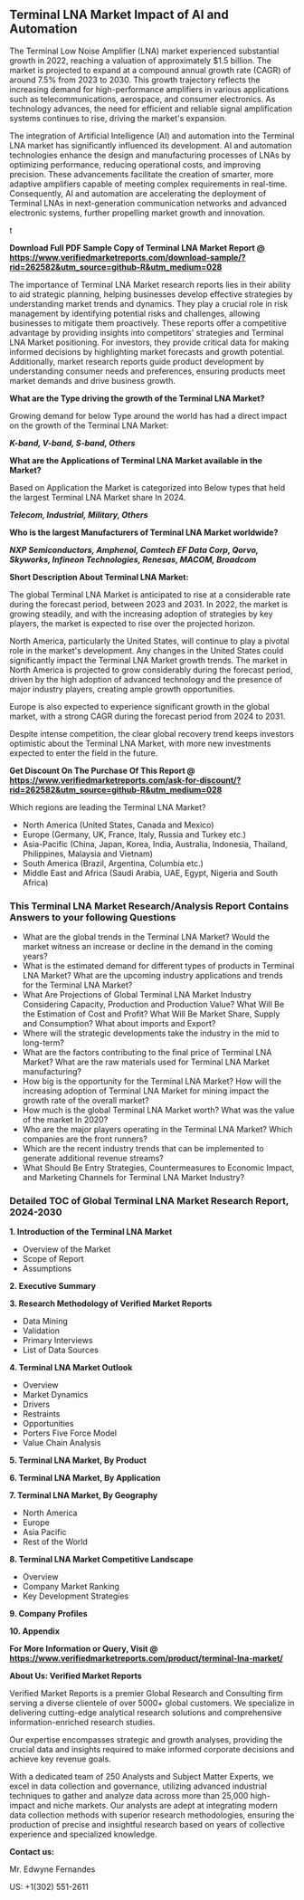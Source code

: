 <h2>Terminal LNA Market Impact of AI and Automation</h2><p>The Terminal Low Noise Amplifier (LNA) market experienced substantial growth in 2022, reaching a valuation of approximately $1.5 billion. The market is projected to expand at a compound annual growth rate (CAGR) of around 7.5% from 2023 to 2030. This growth trajectory reflects the increasing demand for high-performance amplifiers in various applications such as telecommunications, aerospace, and consumer electronics. As technology advances, the need for efficient and reliable signal amplification systems continues to rise, driving the market's expansion.</p><p>The integration of Artificial Intelligence (AI) and automation into the Terminal LNA market has significantly influenced its development. AI and automation technologies enhance the design and manufacturing processes of LNAs by optimizing performance, reducing operational costs, and improving precision. These advancements facilitate the creation of smarter, more adaptive amplifiers capable of meeting complex requirements in real-time. Consequently, AI and automation are accelerating the deployment of Terminal LNAs in next-generation communication networks and advanced electronic systems, further propelling market growth and innovation.</p>t</p><p id="" class=""><strong>Download Full PDF Sample Copy of Terminal LNA Market Report @ <a href="https://www.verifiedmarketreports.com/download-sample/?rid=262582&utm_source=github-R&utm_medium=028" target="_blank">https://www.verifiedmarketreports.com/download-sample/?rid=262582&utm_source=github-R&utm_medium=028</a></strong></p><p>The importance of&nbsp;Terminal LNA Market research reports lies in their ability to aid strategic planning, helping businesses develop effective strategies by understanding market trends and dynamics. They play a crucial role in risk management by identifying potential risks and challenges, allowing businesses to mitigate them proactively. These reports offer a competitive advantage by providing insights into competitors' strategies and Terminal LNA Market positioning. For investors, they provide critical data for making informed decisions by highlighting market forecasts and growth potential. Additionally, market research reports guide product development by understanding consumer needs and preferences, ensuring products meet market demands and drive business growth.</p><p><strong>What are the&nbsp;Type driving the growth of the Terminal LNA Market?</strong></p><p id="" class="">Growing demand for below Type around the world has had a direct impact on the growth of the Terminal LNA Market:</p><em><strong>K-band, V-band, S-band, Others</strong></em></p><strong>What are the&nbsp;Applications&nbsp;of Terminal LNA Market available in the Market?</strong></p><p id="" class="">Based on Application the Market is categorized into Below types that held the largest Terminal LNA Market share In 2024.</p><em><strong>Telecom, Industrial, Military, Others</strong></em></p><strong>Who is the largest Manufacturers of Terminal LNA Market worldwide?</strong></p><p><em><strong>NXP Semiconductors, Amphenol, Comtech EF Data Corp, Qorvo, Skyworks, Infineon Technologies, Renesas, MACOM, Broadcom</strong></em></p><p id="" class=""><strong>Short Description About Terminal LNA Market:</strong></p><p>The global Terminal LNA Market is anticipated to rise at a considerable rate during the forecast period, between 2023 and 2031. In 2022, the market is growing steadily, and with the increasing adoption of strategies by key players, the market is expected to rise over the projected horizon.</p><p>North America, particularly the United States, will continue to play a pivotal role in the market's development. Any changes in the United States could significantly impact the Terminal LNA Market growth trends. The market in North America is projected to grow considerably during the forecast period, driven by the high adoption of advanced technology and the presence of major industry players, creating ample growth opportunities.</p><p>Europe is also expected to experience significant growth in the global market, with a strong CAGR during the forecast period from 2024 to 2031.</p><p>Despite intense competition, the clear global recovery trend keeps investors optimistic about the Terminal LNA Market, with more new investments expected to enter the field in the future.</p><p id="" class=""><strong>Get Discount On The Purchase Of This Report @ <a href="https://www.verifiedmarketreports.com/ask-for-discount/?rid=262582&utm_source=github-R&utm_medium=028" target="_blank">https://www.verifiedmarketreports.com/ask-for-discount/?rid=262582&utm_source=github-R&utm_medium=028</a></strong></p>Which regions are leading the Terminal LNA Market?</p><ul><li>North America (United States, Canada and Mexico)</li><li>Europe (Germany, UK, France, Italy, Russia and Turkey etc.)</li><li>Asia-Pacific (China, Japan, Korea, India, Australia, Indonesia, Thailand, Philippines, Malaysia and Vietnam)</li><li>South America (Brazil, Argentina, Columbia etc.)</li><li>Middle East and Africa (Saudi Arabia, UAE, Egypt, Nigeria and South Africa)</li></ul><h3 id="" class="">This Terminal LNA Market Research/Analysis Report Contains Answers to your following Questions</h3><ul><li>What are the global trends in the Terminal LNA Market? Would the market witness an increase or decline in the demand in the coming years?</li><li>What is the estimated demand for different types of products in Terminal LNA Market? What are the upcoming industry applications and trends for the Terminal LNA Market?</li><li>What Are Projections of Global Terminal LNA Market Industry Considering Capacity, Production and Production Value? What Will Be the Estimation of Cost and Profit? What Will Be Market Share, Supply and Consumption? What about imports and Export?</li><li>Where will the strategic developments take the industry in the mid to long-term?</li><li>What are the factors contributing to the final price of Terminal LNA Market? What are the raw materials used for Terminal LNA Market manufacturing?</li><li>How big is the opportunity for the Terminal LNA Market? How will the increasing adoption of Terminal LNA Market for mining impact the growth rate of the overall market?</li><li>How much is the global Terminal LNA Market worth? What was the value of the market In 2020?</li><li>Who are the major players operating in the Terminal LNA Market? Which companies are the front runners?</li><li>Which are the recent industry trends that can be implemented to generate additional revenue streams?</li><li>What Should Be Entry Strategies, Countermeasures to Economic Impact, and Marketing Channels for Terminal LNA Market Industry?</li></ul><h3 id="" class="">Detailed TOC of Global Terminal LNA Market Research Report, 2024-2030</h3><p id="" class=""><strong>1. Introduction of the Terminal LNA Market</strong></p><ul><li>Overview of the Market</li><li>Scope of Report</li><li>Assumptions</li></ul><p id="" class=""><strong>2. Executive Summary</strong></p><p id="" class=""><strong>3. Research Methodology of Verified Market Reports</strong></p><ul><li>Data Mining</li><li>Validation</li><li>Primary Interviews</li><li>List of Data Sources</li></ul><p id="" class=""><strong>4. Terminal LNA Market Outlook</strong></p><ul><li>Overview</li><li>Market Dynamics</li><li>Drivers</li><li>Restraints</li><li>Opportunities</li><li>Porters Five Force Model</li><li>Value Chain Analysis</li></ul><p id="" class=""><strong>5. Terminal LNA Market, By Product</strong></p><p id="" class=""><strong>6. Terminal LNA Market, By Application</strong></p><p id="" class=""><strong>7. Terminal LNA Market, By Geography</strong></p><ul><li>North America</li><li>Europe</li><li>Asia Pacific</li><li>Rest of the World</li></ul><p id="" class=""><strong>8. Terminal LNA Market Competitive Landscape</strong></p><ul><li>Overview</li><li>Company Market Ranking</li><li>Key Development Strategies</li></ul><p id="" class=""><strong>9. Company Profiles</strong></p><p id="" class=""><strong>10. Appendix</strong></p><p id="" class=""><strong>For More Information or Query, Visit @ <a href="https://www.verifiedmarketreports.com/product/terminal-lna-market/" target="_blank">https://www.verifiedmarketreports.com/product/terminal-lna-market/</a></strong></p><p id="" class=""><strong>About Us: Verified Market Reports</strong></p><p id="" class="">Verified Market Reports is a premier Global Research and Consulting firm serving a diverse clientele of over 5000+ global customers. We specialize in delivering cutting-edge analytical research solutions and comprehensive information-enriched research studies.</p><p id="" class="">Our expertise encompasses strategic and growth analyses, providing the crucial data and insights required to make informed corporate decisions and achieve key revenue goals.</p><p id="" class="">With a dedicated team of 250 Analysts and Subject Matter Experts, we excel in data collection and governance, utilizing advanced industrial techniques to gather and analyze data across more than 25,000 high-impact and niche markets. Our analysts are adept at integrating modern data collection methods with superior research methodologies, ensuring the production of precise and insightful research based on years of collective experience and specialized knowledge.</p><p id="" class=""><strong>Contact us:</strong></p><p id="" class="">Mr. Edwyne Fernandes</p><p id="" class="">US: +1(302) 551-2611</p>